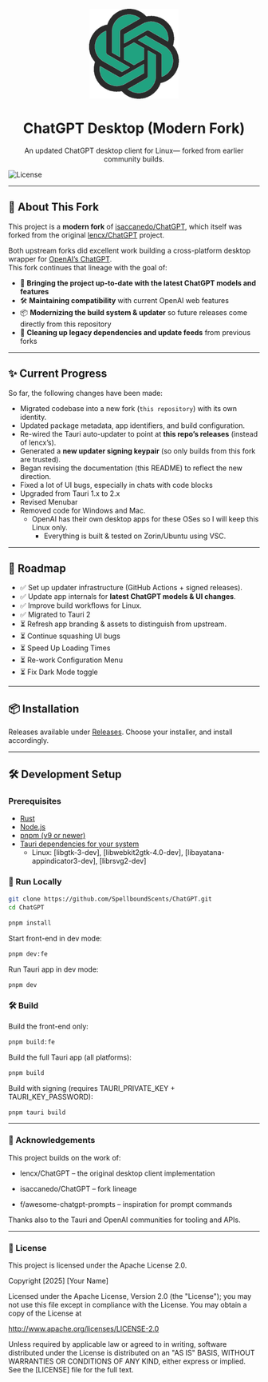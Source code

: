 <p align="center">
  <img width="180" src="./public/logo.png" alt="ChatGPT">
  <h1 align="center">ChatGPT Desktop (Modern Fork)</h1>
  <p align="center">An updated ChatGPT desktop client for Linux— forked from earlier community builds.</p>
</p>

![License](https://img.shields.io/badge/License-Apache%202-green.svg)

---

## 📖 About This Fork

This project is a **modern fork** of [isaccanedo/ChatGPT](https://github.com/isaccanedo/ChatGPT), which itself was forked from the original [lencx/ChatGPT](https://github.com/lencx/ChatGPT) project.  

Both upstream forks did excellent work building a cross-platform desktop wrapper for [OpenAI’s ChatGPT](https://chat.openai.com).  
This fork continues that lineage with the goal of:

- 🔄 **Bringing the project up-to-date with the latest ChatGPT models and features**  
- 🛠 **Maintaining compatibility** with current OpenAI web features  
- 📦 **Modernizing the build system & updater** so future releases come directly from this repository  
- 🧹 **Cleaning up legacy dependencies and update feeds** from previous forks  

---

## ✨ Current Progress

So far, the following changes have been made:

- Migrated codebase into a new fork (`this repository`) with its own identity.  
- Updated package metadata, app identifiers, and build configuration.  
- Re-wired the Tauri auto-updater to point at **this repo’s releases** (instead of lencx’s).  
- Generated a **new updater signing keypair** (so only builds from this fork are trusted).  
- Began revising the documentation (this README) to reflect the new direction.
- Fixed a lot of UI bugs, especially in chats with code blocks
- Upgraded from Tauri 1.x to 2.x
- Revised Menubar
- Removed code for Windows and Mac. 
  - OpenAI has their own desktop apps for these OSes so I will keep this Linux only.
    - Everything is built & tested on Zorin/Ubuntu using VSC.

---

## 🚀 Roadmap

- ✅ Set up updater infrastructure (GitHub Actions + signed releases).  
- ✅ Update app internals for **latest ChatGPT models & UI changes**.  
- ✅ Improve build workflows for Linux.
- ✅ Migrated to Tauri 2
- ⏳ Refresh app branding & assets to distinguish from upstream.  
- ⏳ Continue squashing UI bugs
- ⏳ Speed Up Loading Times
- ⏳ Re-work Configuration Menu
- ⏳ Fix Dark Mode toggle

---

## 📦 Installation

Releases available under [Releases](https://github.com/SpellboundScents/ChatGPT/releases). Choose your installer, and install accordingly.

---

## 🛠 Development Setup

### Prerequisites
- [Rust](https://www.rust-lang.org/)  
- [Node.js](https://nodejs.org/)  
- [pnpm (v9 or newer)](https://pnpm.io/)
- [Tauri dependencies for your system](https://tauri.app/v1/guides/getting-started/prerequisites)
  - Linux: [libgtk-3-dev], [libwebkit2gtk-4.0-dev], [libayatana-appindicator3-dev], [librsvg2-dev]

### 🚀 Run Locally
```bash
git clone https://github.com/SpellboundScents/ChatGPT.git
cd ChatGPT
```
```bash
pnpm install
```
Start front-end in dev mode:
```bash
pnpm dev:fe
```
Run Tauri app in dev mode:
```bash
pnpm dev
```

### 🛠️ Build

Build the front-end only:
```bash
pnpm build:fe
```
Build the full Tauri app (all platforms):
```bash
pnpm build
```
Build with signing (requires TAURI_PRIVATE_KEY + TAURI_KEY_PASSWORD):
```bash
pnpm tauri build
```

---


### 🙏 Acknowledgements

This project builds on the work of:

- lencx/ChatGPT – the original desktop client implementation

- isaccanedo/ChatGPT – fork lineage

- f/awesome-chatgpt-prompts – inspiration for prompt commands

Thanks also to the Tauri and OpenAI communities for tooling and APIs.

---

### 📜 License

This project is licensed under the Apache License 2.0.

Copyright [2025] [Your Name]

Licensed under the Apache License, Version 2.0 (the "License");
you may not use this file except in compliance with the License.
You may obtain a copy of the License at

   http://www.apache.org/licenses/LICENSE-2.0

   Unless required by applicable law or agreed to in writing, software distributed under the License is distributed on an "AS IS" BASIS, WITHOUT WARRANTIES OR CONDITIONS OF ANY KIND, either express or implied.
See the [LICENSE] file for the full text.

